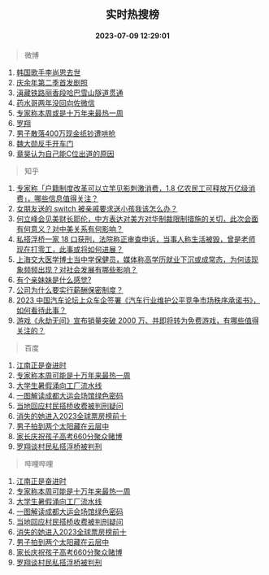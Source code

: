 <div align="center"><h2>实时热搜榜</h2><h4>2023-07-09 12:29:01</h4></div>

> 微博  

1. [韩国歌手李尚恩去世](https://s.weibo.com/weibo?q=%23%E9%9F%A9%E5%9B%BD%E6%AD%8C%E6%89%8B%E6%9D%8E%E5%B0%9A%E6%81%A9%E5%8E%BB%E4%B8%96%23&t=31&band_rank=1&Refer=top)<br />
2. [庆余年第二季首发剧照](https://s.weibo.com/weibo?q=%23%E5%BA%86%E4%BD%99%E5%B9%B4%E7%AC%AC%E4%BA%8C%E5%AD%A3%E9%A6%96%E5%8F%91%E5%89%A7%E7%85%A7%23&t=31&band_rank=2&Refer=top)<br />
3. [滇藏铁路丽香段哈巴雪山隧道贯通](https://s.weibo.com/weibo?q=%23%E6%BB%87%E8%97%8F%E9%93%81%E8%B7%AF%E4%B8%BD%E9%A6%99%E6%AE%B5%E5%93%88%E5%B7%B4%E9%9B%AA%E5%B1%B1%E9%9A%A7%E9%81%93%E8%B4%AF%E9%80%9A%23&t=31&band_rank=3&Refer=top)<br />
4. [药水哥两年没回向佐微信](https://s.weibo.com/weibo?q=%23%E8%8D%AF%E6%B0%B4%E5%93%A5%E4%B8%A4%E5%B9%B4%E6%B2%A1%E5%9B%9E%E5%90%91%E4%BD%90%E5%BE%AE%E4%BF%A1%23&t=31&band_rank=4&Refer=top)<br />
5. [专家称本周或是十万年来最热一周](https://s.weibo.com/weibo?q=%23%E4%B8%93%E5%AE%B6%E7%A7%B0%E6%9C%AC%E5%91%A8%E6%88%96%E6%98%AF%E5%8D%81%E4%B8%87%E5%B9%B4%E6%9D%A5%E6%9C%80%E7%83%AD%E4%B8%80%E5%91%A8%23&t=31&band_rank=5&Refer=top)<br />
6. [罗翔](https://s.weibo.com/weibo?q=%E7%BD%97%E7%BF%94&t=31&band_rank=6&Refer=top)<br />
7. [男子散落400万现金纸钞遭哄抢](https://s.weibo.com/weibo?q=%23%E7%94%B7%E5%AD%90%E6%95%A3%E8%90%BD400%E4%B8%87%E7%8E%B0%E9%87%91%E7%BA%B8%E9%92%9E%E9%81%AD%E5%93%84%E6%8A%A2%23&t=31&band_rank=7&Refer=top)<br />
8. [魏大勋反手开车门](https://s.weibo.com/weibo?q=%23%E9%AD%8F%E5%A4%A7%E5%8B%8B%E5%8F%8D%E6%89%8B%E5%BC%80%E8%BD%A6%E9%97%A8%23&t=31&band_rank=8&Refer=top)<br />
9. [章昊认为自己能C位出道的原因](https://s.weibo.com/weibo?q=%23%E7%AB%A0%E6%98%8A%E8%AE%A4%E4%B8%BA%E8%87%AA%E5%B7%B1%E8%83%BDC%E4%BD%8D%E5%87%BA%E9%81%93%E7%9A%84%E5%8E%9F%E5%9B%A0%23&t=31&band_rank=9&Refer=top)<br />

> 知乎  

1. [专家称「户籍制度改革可以立竿见影刺激消费，1.8 亿农民工可释放万亿级消费」，哪些信息值得关注？](https://www.zhihu.com/question/611031698)<br />
2. [女朋友送的 switch 被亲戚要求送小孩我该怎么办？](https://www.zhihu.com/question/596647831)<br />
3. [何立峰会见美财长耶伦，中方表达对美方对华制裁限制措施的关切，此次会面有何意义？对中美关系有何影响？](https://www.zhihu.com/question/611125097)<br />
4. [私搭浮桥一家 18 口获刑，法院称正审查申诉，当事人称生活被毁，曾是老师现在打零工，此事或将如何进展？](https://www.zhihu.com/question/611132637)<br />
5. [上海交大医学博士当中学保健员，媒体称高学历就业下沉或成常态，为何该现象频频出现？对社会发展有哪些影响？](https://www.zhihu.com/question/610692768)<br />
6. [有个亲妹妹是什么感觉?](https://www.zhihu.com/question/293914303)<br />
7. [公司为什么要实行薪酬保密制度？](https://www.zhihu.com/question/28079407)<br />
8. [2023 中国汽车论坛上众车企签署《汽车行业维护公平竞争市场秩序承诺书》，如何看待此事？](https://www.zhihu.com/question/610643415)<br />
9. [游戏《永劫无间》宣布销量突破 2000 万、并即将转为免费游戏，有哪些值得关注的？](https://www.zhihu.com/question/610483242)<br />

> 百度  

1. [江南正是奋进时](https://www.baidu.com/s?wd=%E6%B1%9F%E5%8D%97%E6%AD%A3%E6%98%AF%E5%A5%8B%E8%BF%9B%E6%97%B6&sa=fyb_news&rsv_dl=fyb_news)<br />
2. [专家称本周可能是十万年来最热一周](https://www.baidu.com/s?wd=%E4%B8%93%E5%AE%B6%E7%A7%B0%E6%9C%AC%E5%91%A8%E5%8F%AF%E8%83%BD%E6%98%AF%E5%8D%81%E4%B8%87%E5%B9%B4%E6%9D%A5%E6%9C%80%E7%83%AD%E4%B8%80%E5%91%A8&sa=fyb_news&rsv_dl=fyb_news)<br />
3. [大学生暑假涌向工厂流水线](https://www.baidu.com/s?wd=%E5%A4%A7%E5%AD%A6%E7%94%9F%E6%9A%91%E5%81%87%E6%B6%8C%E5%90%91%E5%B7%A5%E5%8E%82%E6%B5%81%E6%B0%B4%E7%BA%BF&sa=fyb_news&rsv_dl=fyb_news)<br />
4. [一图解读成都大运会场馆绿色密码](https://www.baidu.com/s?wd=%E4%B8%80%E5%9B%BE%E8%A7%A3%E8%AF%BB%E6%88%90%E9%83%BD%E5%A4%A7%E8%BF%90%E4%BC%9A%E5%9C%BA%E9%A6%86%E7%BB%BF%E8%89%B2%E5%AF%86%E7%A0%81&sa=fyb_news&rsv_dl=fyb_news)<br />
5. [当地回应村民搭桥收费被判刑疑问](https://www.baidu.com/s?wd=%E5%BD%93%E5%9C%B0%E5%9B%9E%E5%BA%94%E6%9D%91%E6%B0%91%E6%90%AD%E6%A1%A5%E6%94%B6%E8%B4%B9%E8%A2%AB%E5%88%A4%E5%88%91%E7%96%91%E9%97%AE&sa=fyb_news&rsv_dl=fyb_news)<br />
6. [消失的她进入2023全球票房榜前十](https://www.baidu.com/s?wd=%E6%B6%88%E5%A4%B1%E7%9A%84%E5%A5%B9%E8%BF%9B%E5%85%A52023%E5%85%A8%E7%90%83%E7%A5%A8%E6%88%BF%E6%A6%9C%E5%89%8D%E5%8D%81&sa=fyb_news&rsv_dl=fyb_news)<br />
7. [男子拍到两个太阳藏在云层中](https://www.baidu.com/s?wd=%E7%94%B7%E5%AD%90%E6%8B%8D%E5%88%B0%E4%B8%A4%E4%B8%AA%E5%A4%AA%E9%98%B3%E8%97%8F%E5%9C%A8%E4%BA%91%E5%B1%82%E4%B8%AD&sa=fyb_news&rsv_dl=fyb_news)<br />
8. [家长庆祝孩子高考660分聚众赌博](https://www.baidu.com/s?wd=%E5%AE%B6%E9%95%BF%E5%BA%86%E7%A5%9D%E5%AD%A9%E5%AD%90%E9%AB%98%E8%80%83660%E5%88%86%E8%81%9A%E4%BC%97%E8%B5%8C%E5%8D%9A&sa=fyb_news&rsv_dl=fyb_news)<br />
9. [罗翔谈村民私搭浮桥被判刑](https://www.baidu.com/s?wd=%E7%BD%97%E7%BF%94%E8%B0%88%E6%9D%91%E6%B0%91%E7%A7%81%E6%90%AD%E6%B5%AE%E6%A1%A5%E8%A2%AB%E5%88%A4%E5%88%91&sa=fyb_news&rsv_dl=fyb_news)<br />

> 哔哩哔哩  

1. [江南正是奋进时](https://www.baidu.com/s?wd=%E6%B1%9F%E5%8D%97%E6%AD%A3%E6%98%AF%E5%A5%8B%E8%BF%9B%E6%97%B6&sa=fyb_news&rsv_dl=fyb_news)<br />
2. [专家称本周可能是十万年来最热一周](https://www.baidu.com/s?wd=%E4%B8%93%E5%AE%B6%E7%A7%B0%E6%9C%AC%E5%91%A8%E5%8F%AF%E8%83%BD%E6%98%AF%E5%8D%81%E4%B8%87%E5%B9%B4%E6%9D%A5%E6%9C%80%E7%83%AD%E4%B8%80%E5%91%A8&sa=fyb_news&rsv_dl=fyb_news)<br />
3. [大学生暑假涌向工厂流水线](https://www.baidu.com/s?wd=%E5%A4%A7%E5%AD%A6%E7%94%9F%E6%9A%91%E5%81%87%E6%B6%8C%E5%90%91%E5%B7%A5%E5%8E%82%E6%B5%81%E6%B0%B4%E7%BA%BF&sa=fyb_news&rsv_dl=fyb_news)<br />
4. [一图解读成都大运会场馆绿色密码](https://www.baidu.com/s?wd=%E4%B8%80%E5%9B%BE%E8%A7%A3%E8%AF%BB%E6%88%90%E9%83%BD%E5%A4%A7%E8%BF%90%E4%BC%9A%E5%9C%BA%E9%A6%86%E7%BB%BF%E8%89%B2%E5%AF%86%E7%A0%81&sa=fyb_news&rsv_dl=fyb_news)<br />
5. [当地回应村民搭桥收费被判刑疑问](https://www.baidu.com/s?wd=%E5%BD%93%E5%9C%B0%E5%9B%9E%E5%BA%94%E6%9D%91%E6%B0%91%E6%90%AD%E6%A1%A5%E6%94%B6%E8%B4%B9%E8%A2%AB%E5%88%A4%E5%88%91%E7%96%91%E9%97%AE&sa=fyb_news&rsv_dl=fyb_news)<br />
6. [消失的她进入2023全球票房榜前十](https://www.baidu.com/s?wd=%E6%B6%88%E5%A4%B1%E7%9A%84%E5%A5%B9%E8%BF%9B%E5%85%A52023%E5%85%A8%E7%90%83%E7%A5%A8%E6%88%BF%E6%A6%9C%E5%89%8D%E5%8D%81&sa=fyb_news&rsv_dl=fyb_news)<br />
7. [男子拍到两个太阳藏在云层中](https://www.baidu.com/s?wd=%E7%94%B7%E5%AD%90%E6%8B%8D%E5%88%B0%E4%B8%A4%E4%B8%AA%E5%A4%AA%E9%98%B3%E8%97%8F%E5%9C%A8%E4%BA%91%E5%B1%82%E4%B8%AD&sa=fyb_news&rsv_dl=fyb_news)<br />
8. [家长庆祝孩子高考660分聚众赌博](https://www.baidu.com/s?wd=%E5%AE%B6%E9%95%BF%E5%BA%86%E7%A5%9D%E5%AD%A9%E5%AD%90%E9%AB%98%E8%80%83660%E5%88%86%E8%81%9A%E4%BC%97%E8%B5%8C%E5%8D%9A&sa=fyb_news&rsv_dl=fyb_news)<br />
9. [罗翔谈村民私搭浮桥被判刑](https://www.baidu.com/s?wd=%E7%BD%97%E7%BF%94%E8%B0%88%E6%9D%91%E6%B0%91%E7%A7%81%E6%90%AD%E6%B5%AE%E6%A1%A5%E8%A2%AB%E5%88%A4%E5%88%91&sa=fyb_news&rsv_dl=fyb_news)<br />
